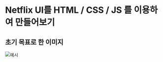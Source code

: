# Netflix UI를 HTML / CSS / JS 를 이용하여 만들어보기

## 초기 목표로 한 이미지
![예시](https://github.com/youngandmini/Netflix_html_css/assets/80088671/99fc599a-5cef-4ee4-b323-af8178fc82d1)
